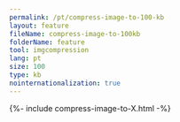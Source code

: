 ```yaml
---
permalink: /pt/compress-image-to-100-kb
layout: feature
fileName: compress-image-to-100kb
folderName: feature
tool: imgcompression
lang: pt
size: 100
type: kb
nointernationalization: true
---
```

{%- include compress-image-to-X.html -%}
      
